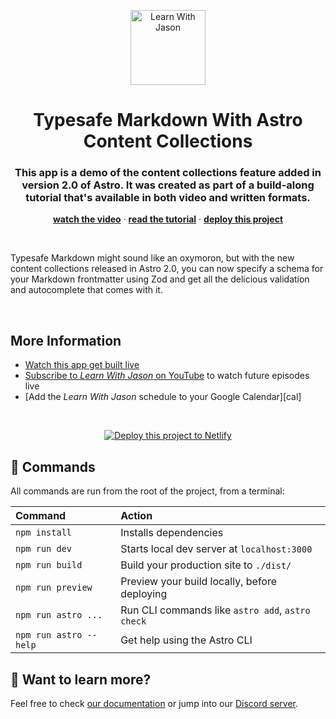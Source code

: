 <p align="center">
  <a href="https://www.learnwithjason.dev">
    <img src="https://res.cloudinary.com/jlengstorf/image/upload/v1609356421/lwj/learn-with-jason.png" alt="Learn With Jason" width="120" />
  </a>
</p>
<h1 align="center">
  Typesafe Markdown With Astro Content Collections
</h1>
<h3 align="center">
  This app is a demo of the content collections feature added in version 2.0 of Astro. It was created as part of a build-along tutorial that's available in both video and written formats.
</h3>
<p align="center">
  <a href="https://youtu.be/gqz0d1GguTg"><strong>watch the video</strong></a> · 
  <a href="https://lwj.dev/blog/typesafe-markdown-astro-content-collections"><strong>read the tutorial</strong></a> · 
  <a href="https://app.netlify.com/start/deploy?repository=https://github.com/learnwithjason/astro-content-collections&utm_source=learnwithjason&utm_medium=github&utm_campaign=devex"><strong>deploy this project</strong></a>
</p>

&nbsp;

Typesafe Markdown might sound like an oxymoron, but with the new content collections released in Astro 2.0, you can now specify a schema for your Markdown frontmatter using Zod and get all the delicious validation and autocomplete that comes with it.

&nbsp;

## More Information

- [Watch this app get built live][episode]
- [Subscribe to _Learn With Jason_ on YouTube][youtube] to watch future episodes live
- [Add the _Learn With Jason_ schedule to your Google Calendar][cal]

&nbsp;
<p align="center">
  <a href="https://app.netlify.com/start/deploy?repository=https://github.com/learnwithjason/astro-content-collections&utm_source=learnwithjason&utm_medium=github&utm_campaign=devex">
    <img src="https://www.netlify.com/img/deploy/button.svg" alt="Deploy this project to Netlify" />
  </a>
</p>

[episode]: https://lwj.dev/blog/typesafe-markdown-astro-content-collections
[youtube]: https://www.youtube.com/@learnwithjason

## 🧞 Commands

All commands are run from the root of the project, from a terminal:

| Command                | Action                                           |
| :--------------------- | :----------------------------------------------- |
| `npm install`          | Installs dependencies                            |
| `npm run dev`          | Starts local dev server at `localhost:3000`      |
| `npm run build`        | Build your production site to `./dist/`          |
| `npm run preview`      | Preview your build locally, before deploying     |
| `npm run astro ...`    | Run CLI commands like `astro add`, `astro check` |
| `npm run astro --help` | Get help using the Astro CLI                     |

## 👀 Want to learn more?

Feel free to check [our documentation](https://docs.astro.build) or jump into our [Discord server](https://astro.build/chat).
